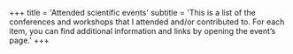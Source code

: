 +++
title = 'Attended scientific events'
subtitle = 'This is a list of the conferences and workshops that I attended and/or contributed to. For each item, you can find additional information and links by opening the event’s page.'
+++

